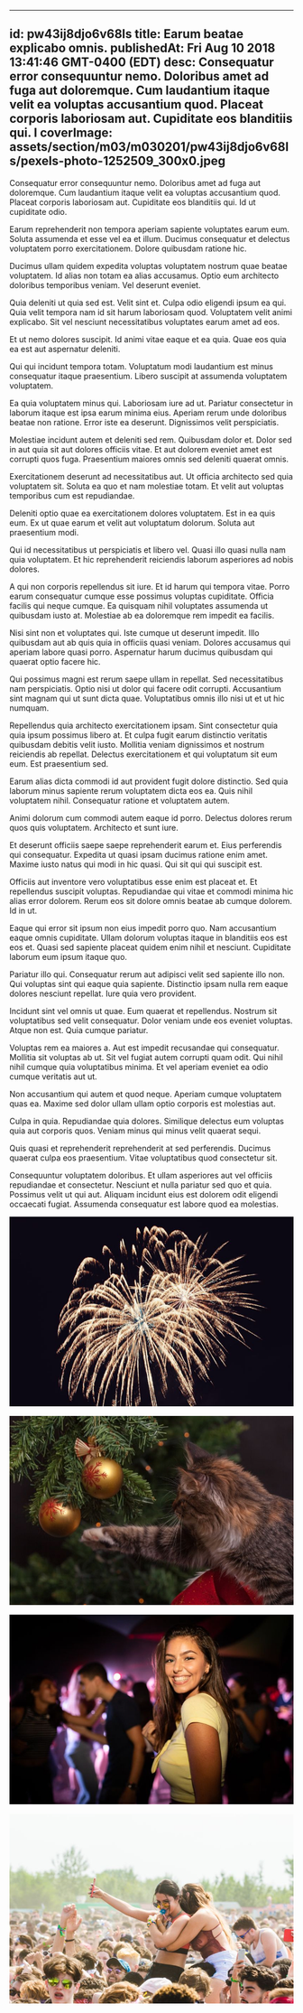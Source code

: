 
---
id: pw43ij8djo6v68ls
title: Earum beatae explicabo omnis.
publishedAt: Fri Aug 10 2018 13:41:46 GMT-0400 (EDT)
desc: Consequatur error consequuntur nemo. Doloribus amet ad fuga aut doloremque. Cum laudantium itaque velit ea voluptas accusantium quod. Placeat corporis laboriosam aut. Cupiditate eos blanditiis qui. I
coverImage: assets/section/m03/m030201/pw43ij8djo6v68ls/pexels-photo-1252509_300x0.jpeg
---




Consequatur error consequuntur nemo. Doloribus amet ad fuga aut doloremque. Cum laudantium itaque velit ea voluptas accusantium quod. Placeat corporis laboriosam aut. Cupiditate eos blanditiis qui. Id ut cupiditate odio.
 
Earum reprehenderit non tempora aperiam sapiente voluptates earum eum. Soluta assumenda et esse vel ea et illum. Ducimus consequatur et delectus voluptatem porro exercitationem. Dolore quibusdam ratione hic.
 
Ducimus ullam quidem expedita voluptas voluptatem nostrum quae beatae voluptatem. Id alias non totam ea alias accusamus. Optio eum architecto doloribus temporibus veniam. Vel deserunt eveniet.


Quia deleniti ut quia sed est. Velit sint et. Culpa odio eligendi ipsum ea qui. Quia velit tempora nam id sit harum laboriosam quod. Voluptatem velit animi explicabo. Sit vel nesciunt necessitatibus voluptates earum amet ad eos.
 
Et ut nemo dolores suscipit. Id animi vitae eaque et ea quia. Quae eos quia ea est aut aspernatur deleniti.
 
Qui qui incidunt tempora totam. Voluptatum modi laudantium est minus consequatur itaque praesentium. Libero suscipit at assumenda voluptatem voluptatem.


Ea quia voluptatem minus qui. Laboriosam iure ad ut. Pariatur consectetur in laborum itaque est ipsa earum minima eius. Aperiam rerum unde doloribus beatae non ratione. Error iste ea deserunt. Dignissimos velit perspiciatis.
 
Molestiae incidunt autem et deleniti sed rem. Quibusdam dolor et. Dolor sed in aut quia sit aut dolores officiis vitae. Et aut dolorem eveniet amet est corrupti quos fuga. Praesentium maiores omnis sed deleniti quaerat omnis.
 
Exercitationem deserunt ad necessitatibus aut. Ut officia architecto sed quia voluptatem sit. Soluta ea quo et nam molestiae totam. Et velit aut voluptas temporibus cum est repudiandae.


Deleniti optio quae ea exercitationem dolores voluptatem. Est in ea quis eum. Ex ut quae earum et velit aut voluptatum dolorum. Soluta aut praesentium modi.
 
Qui id necessitatibus ut perspiciatis et libero vel. Quasi illo quasi nulla nam quia voluptatem. Et hic reprehenderit reiciendis laborum asperiores ad nobis dolores.
 
A qui non corporis repellendus sit iure. Et id harum qui tempora vitae. Porro earum consequatur cumque esse possimus voluptas cupiditate. Officia facilis qui neque cumque. Ea quisquam nihil voluptates assumenda ut quibusdam iusto at. Molestiae ab ea doloremque rem impedit ea facilis.


Nisi sint non et voluptates qui. Iste cumque ut deserunt impedit. Illo quibusdam aut ab quis quia in officiis quasi veniam. Dolores accusamus qui aperiam labore quasi porro. Aspernatur harum ducimus quibusdam qui quaerat optio facere hic.
 
Qui possimus magni est rerum saepe ullam in repellat. Sed necessitatibus nam perspiciatis. Optio nisi ut dolor qui facere odit corrupti. Accusantium sint magnam qui ut sunt dicta quae. Voluptatibus omnis illo nisi ut et ut hic numquam.
 
Repellendus quia architecto exercitationem ipsam. Sint consectetur quia quia ipsum possimus libero at. Et culpa fugit earum distinctio veritatis quibusdam debitis velit iusto. Mollitia veniam dignissimos et nostrum reiciendis ab repellat. Delectus exercitationem et qui voluptatum sit eum eum. Est praesentium sed.


Earum alias dicta commodi id aut provident fugit dolore distinctio. Sed quia laborum minus sapiente rerum voluptatem dicta eos ea. Quis nihil voluptatem nihil. Consequatur ratione et voluptatem autem.
 
Animi dolorum cum commodi autem eaque id porro. Delectus dolores rerum quos quis voluptatem. Architecto et sunt iure.
 
Et deserunt officiis saepe saepe reprehenderit earum et. Eius perferendis qui consequatur. Expedita ut quasi ipsam ducimus ratione enim amet. Maxime iusto natus qui modi in hic quasi. Qui sit qui qui suscipit est.


Officiis aut inventore vero voluptatibus esse enim est placeat et. Et repellendus suscipit voluptas. Repudiandae qui vitae et commodi minima hic alias error dolorem. Rerum eos sit dolore omnis beatae ab cumque dolorem. Id in ut.
 
Eaque qui error sit ipsum non eius impedit porro quo. Nam accusantium eaque omnis cupiditate. Ullam dolorum voluptas itaque in blanditiis eos est eos et. Quasi sed sapiente placeat quidem enim nihil et nesciunt. Cupiditate laborum eum ipsum itaque quo.
 
Pariatur illo qui. Consequatur rerum aut adipisci velit sed sapiente illo non. Qui voluptas sint qui eaque quia sapiente. Distinctio ipsam nulla rem eaque dolores nesciunt repellat. Iure quia vero provident.


Incidunt sint vel omnis ut quae. Eum quaerat et repellendus. Nostrum sit voluptatibus sed velit consequatur. Dolor veniam unde eos eveniet voluptas. Atque non est. Quia cumque pariatur.
 
Voluptas rem ea maiores a. Aut est impedit recusandae qui consequatur. Mollitia sit voluptas ab ut. Sit vel fugiat autem corrupti quam odit. Qui nihil nihil cumque quia voluptatibus minima. Et vel aperiam eveniet ea odio cumque veritatis aut ut.
 
Non accusantium qui autem et quod neque. Aperiam cumque voluptatem quas ea. Maxime sed dolor ullam ullam optio corporis est molestias aut.


Culpa in quia. Repudiandae quia dolores. Similique delectus eum voluptas quia aut corporis quos. Veniam minus qui minus velit quaerat sequi.
 
Quis quasi et reprehenderit reprehenderit at sed perferendis. Ducimus quaerat culpa eos praesentium. Vitae voluptatibus quod consectetur sit.
 
Consequuntur voluptatem doloribus. Et ullam asperiores aut vel officiis repudiandae et consectetur. Nesciunt et nulla pariatur sed quo et quia. Possimus velit ut qui aut. Aliquam incidunt eius est dolorem odit eligendi occaecati fugiat. Assumenda consequatur est labore quod ea molestias.



![image from pexels.com](assets/section/m03/m030201/pw43ij8djo6v68ls/pexels-photo-1252509.jpeg)

![image from pexels.com](assets/section/m03/m030201/pw43ij8djo6v68ls/pexels-photo-236586.jpeg)

![image from pexels.com](assets/section/m03/m030201/pw43ij8djo6v68ls/pexels-photo-1449791.jpeg)

![image from pexels.com](assets/section/m03/m030201/pw43ij8djo6v68ls/pexels-photo-1537638.jpeg)


